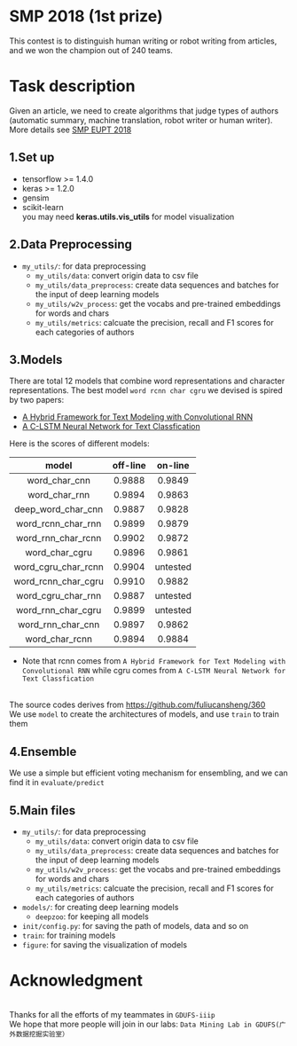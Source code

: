 # SMP 2018 (1st prize)
This contest is to distinguish human writing or robot writing from articles, and we won the champion out of 240 teams.

# Task description
Given an article, we need to create algorithms that judge types of authors (automatic summary, machine translation, robot writer or human writer). 
More details see [SMP EUPT 2018](https://www.biendata.com/competition/smpeupt2018/)

## 1.Set up
* tensorflow >= 1.4.0
* keras >= 1.2.0
* gensim
* scikit-learn
</br> you may need **keras.utils.vis_utils** for model visualization 

## 2.Data Preprocessing
- `my_utils/`: for data preprocessing
  - `my_utils/data`: convert origin data to csv file
  - `my_utils/data_preprocess`: create data sequences and batches for the input of deep learning models
  - `my_utils/w2v_process`: get the vocabs and pre-trained embeddings for words and chars
  - `my_utils/metrics`: calcuate the precision, recall and F1 scores for each categories of authors

## 3.Models
There are total 12 models that combine word representations and character representations.
The best model `word rcnn char cgru` we devised is spired by two papers:
* [A Hybrid Framework for Text Modeling with Convolutional RNN](http://xueshu.baidu.com/s?wd=paperuri%3A%288fa9aee951dcbd75f9259bc0f6bee7d6%29&filter=sc_long_sign&tn=SE_xueshusource_2kduw22v&sc_vurl=http%3A%2F%2Fdl.acm.org%2Fcitation.cfm%3Fid%3D3098140&ie=utf-8&sc_us=15226213875739465170)
* [A C-LSTM Neural Network for Text Classfication](http://xueshu.baidu.com/s?wd=paperuri%3A%28e3c8a546d60164116642a41cca6f2ad8%29&filter=sc_long_sign&tn=SE_xueshusource_2kduw22v&sc_vurl=http%3A%2F%2Farxiv.org%2Fpdf%2F1511.08630&ie=utf-8&sc_us=5294540248844921011)

Here is the scores of different models:

 |model |off-line |on-line |
 :---: |:---: |:---:
word_char_cnn | 0.9888 | 0.9849
word_char_rnn | 0.9894 | 0.9863
deep_word_char_cnn | 0.9887 | 0.9828
word_rcnn_char_rnn | 0.9899 | 0.9879
word_rnn_char_rcnn | 0.9902 | 0.9872
word_char_cgru | 0.9896 | 0.9861
word_cgru_char_rcnn | 0.9904 | untested
word_rcnn_char_cgru | 0.9910 | 0.9882
word_cgru_char_rnn | 0.9887 | untested
word_rnn_char_cgru | 0.9899 | untested
word_rnn_char_cnn | 0.9897 | 0.9862
word_char_rcnn | 0.9894 | 0.9884

* Note that rcnn comes from `A Hybrid Framework for Text Modeling with Convolutional RNN` while cgru comes from `A C-LSTM Neural Network for Text Classfication`

</br> The source codes derives from https://github.com/fuliucansheng/360
</br> We use `model` to create the architectures of models, and use `train` to train them

## 4.Ensemble
We use a simple but efficient voting mechanism for ensembling, and we can find it in `evaluate/predict`

## 5.Main files
- `my_utils/`: for data preprocessing
  - `my_utils/data`: convert origin data to csv file
  - `my_utils/data_preprocess`: create data sequences and batches for the input of deep learning models
  - `my_utils/w2v_process`: get the vocabs and pre-trained embeddings for words and chars
  - `my_utils/metrics`: calcuate the precision, recall and F1 scores for each categories of authors
- `models/`: for creating deep learning models
  - `deepzoo`: for keeping all models
- `init/config.py`: for saving the path of models, data and so on
- `train`: for training models
- `figure`: for saving the visualization of models

# Acknowledgment
</br> Thanks for all the efforts of my teammates in `GDUFS-iiip` 
</br> We hope that more people will join in our labs: `Data Mining Lab in GDUFS(广外数据挖掘实验室）`
